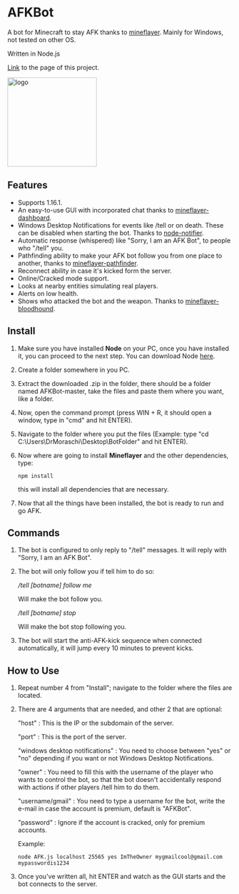# AFKBot
A bot for Minecraft to stay AFK thanks to [mineflayer](https://github.com/PrismarineJS/mineflayer). Mainly for Windows, not tested on other OS.

Written in Node.js

[Link](https://drmoraschi.github.io/AFKBot/) to the page of this project.

<img alt="logo" src="https://github.com/DrMoraschi/AFKBot/raw/master/logo.jpg" height="200" />

## Features

 * Supports 1.16.1.
 * An easy-to-use GUI with incorporated chat thanks to [mineflayer-dashboard](https://github.com/wvffle/mineflayer-dashboard).
 * Windows Desktop Notifications for events like /tell or on death. These can be disabled when starting the bot. Thanks to [node-notifier](https://github.com/mikaelbr/node-notifier).
 * Automatic response (whispered) like "Sorry, I am an AFK Bot", to people who "/tell" you.
 * Pathfinding ability to make your AFK bot follow you from one place to another, thanks to [mineflayer-pathfinder](https://github.com/Karang/mineflayer-pathfinder).
 * Reconnect ability in case it's kicked form the server.
 * Online/Cracked mode support.
 * Looks at nearby entities simulating real players.
 * Alerts on low health.
 * Shows who attacked the bot and the weapon. Thanks to [mineflayer-bloodhound](https://github.com/Nixes/mineflayer-bloodhound).

## Install

 1. Make sure you have installed **Node** on your PC, once you have installed it, you can proceed to the next step. You can download Node [here](https://nodejs.org/).
 1. Create a folder somewhere in you PC.
 2. Extract the downloaded .zip in the folder, there should be a folder named AFKBot-master, take the files and paste them where you want, like a folder.
 3. Now, open the command prompt (press WIN + R, it should open a window, type in "cmd" and hit ENTER).
 4. Navigate to the folder where you put the files (Example: type "cd C:\Users\DrMoraschi\Desktop\BotFolder" and hit ENTER).
 5. Now where are going to install **Mineflayer** and the other dependencies, type:
	
	`npm install`
    
    this will install all dependencies that are necessary.

 6. Now that all the things have been installed, the bot is ready to run and go AFK.

## Commands

 1. The bot is configured to only reply to "/tell" messages. It will reply with "Sorry, I am an AFK Bot".
 2. The bot will only follow you if tell him to do so:
	
	*/tell [botname] follow me*

	Will make the bot follow you.

	*/tell [botname] stop*

	Will make the bot stop following you.

 3. The bot will start the anti-AFK-kick sequence when connected automatically, it will jump every 10 minutes to prevent kicks.
 
## How to Use

 1. Repeat number 4 from "Install"; navigate to the folder where the files are located.
 2. There are 4 arguments that are needed, and other 2 that are optional:

	"host" : This is the IP or the subdomain of the server.

	"port" : This is the port of the server.

	"windows desktop notifications" : You need to choose between "yes" or "no" depending if you want or not Windows Desktop Notifications.

	"owner" : You need to fill this with the username of the player who wants to control the bot, so that the bot doesn't accidentally respond with actions if other players /tell him to do them.

	"username/gmail" : You need to type a username for the bot, write the e-mail in case the account is premium, default is "AFKBot".

	"password" : Ignore if the account is cracked, only for premium accounts.

	Example:
	
	```node AFK.js localhost 25565 yes ImTheOwner mygmailcool@gmail.com mypasswordis1234```

 3. Once you've written all, hit ENTER and watch as the GUI starts and the bot connects to the server.
